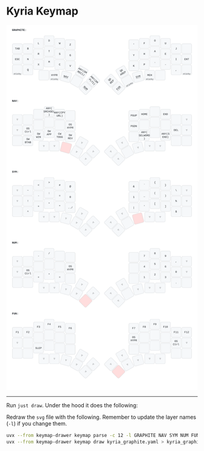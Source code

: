 # Kyria Keymap

![kyria-generated-keymap](./drawings/kyria_graphite.svg)

---

Run `just draw`. Under the hood it does the following:

Redraw the `svg` file with the following. Remember to update the layer names (`-l`) if you change them.

```bash
uvx --from keymap-drawer keymap parse -c 12 -l GRAPHITE NAV SYM NUM FUN -q keymap.json > kyria_graphite.yaml
uvx --from keymap-drawer keymap draw kyria_graphite.yaml > kyria_graphite.svg
```
